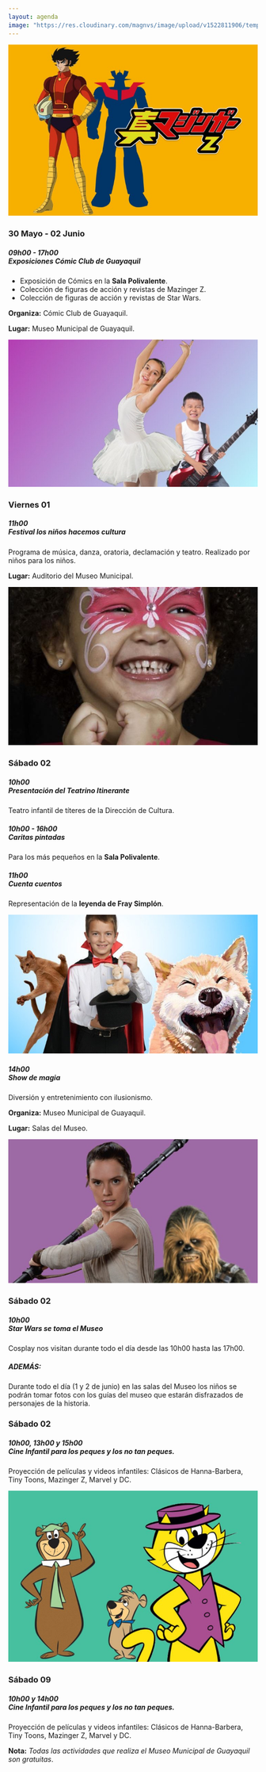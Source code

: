 ```yaml
---
layout: agenda
image: "https://res.cloudinary.com/magnvs/image/upload/v1522811906/temporary_timbbp.jpg"
---
```

![kabuto](/img/kabuto.jpg)

### <i class="fa fa-star fa-lg star"></i> 30 Mayo - 02 Junio

##### 09h00 - 17h00<br/> Exposiciones Cómic Club de Guayaquil

- Exposición de Cómics en la **Sala Polivalente**.
- Colección de figuras de acción y revistas de Mazinger Z.
- Colección de figuras de acción y revistas de Star Wars.


**Organiza:** Cómic Club de Guayaquil.

**Lugar:** Museo Municipal de Guayaquil.

![music kids](/img/musikids.jpg)

### <i class="fa fa-star fa-lg star"></i> Viernes 01

##### 11h00 <br/>Festival los niños hacemos cultura
Programa de música, danza, oratoria, declamación y teatro. Realizado por niños para los niños.

**Lugar:** Auditorio del Museo Municipal.

![carita pintada](/img/paintedface.jpg)

### <i class="fa fa-star fa-lg star"></i> Sábado 02

##### 10h00 <br />Presentación del Teatrino Itinerante
Teatro infantil de títeres de la Dirección de Cultura.

##### 10h00 - 16h00 <br />Caritas pintadas
Para los más pequeños en la **Sala Polivalente**.

##### 11h00 <br />Cuenta cuentos
Representación de la **leyenda de Fray Simplón**.

![magos](/img/magician-1.jpg)

##### 14h00 <br />Show de magia
Diversión y entretenimiento con ilusionismo.

**Organiza:** Museo Municipal de Guayaquil.

**Lugar:** Salas del Museo.

![star wars](/img/rey-chewie.jpg)

### <i class="fa fa-star fa-lg star"></i> Sábado 02

##### 10h00 <br/>Star Wars se toma el Museo
Cosplay nos visitan durante todo el día desde las 10h00 hasta las 17h00.

##### ADEMÁS:
Durante todo el día (1 y 2 de junio) en las salas del Museo los niños se podrán tomar fotos con los guías del museo que estarán disfrazados de personajes de la historia.

### <i class="fa fa-star fa-lg star"></i> Sábado 02

##### 10h00, 13h00 y 15h00 <br />Cine Infantil para los peques y los no tan peques.
Proyección de películas y videos infantiles: Clásicos de Hanna-Barbera, Tiny Toons, Mazinger Z, Marvel y DC.

![oso yogui](/img/yogui.jpg)

### <i class="fa fa-star fa-lg star"></i> Sábado 09


##### 10h00 y 14h00 <br />Cine Infantil para los peques y los no tan peques.
Proyección de películas y videos infantiles: Clásicos de Hanna-Barbera, Tiny Toons, Mazinger Z, Marvel y DC.

**Nota:** *Todas las actividades que realiza el Museo Municipal de Guayaquil son gratuitas*.
